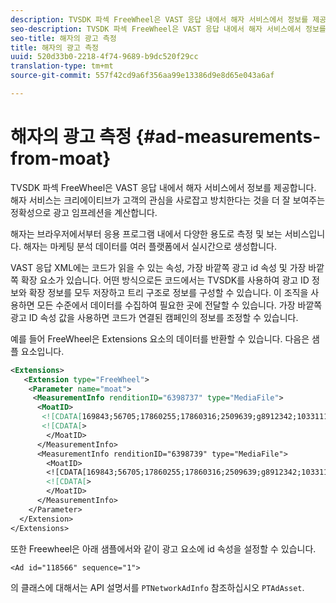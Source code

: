 ```yaml
---
description: TVSDK 파섹 FreeWheel은 VAST 응답 내에서 해자 서비스에서 정보를 제공합니다. 해자 서비스는 크리에이티브가 고객의 관심을 사로잡고 방치한다는 것을 더 잘 보여주는 정확성으로 광고 임프레션을 계산합니다.
seo-description: TVSDK 파섹 FreeWheel은 VAST 응답 내에서 해자 서비스에서 정보를 제공합니다. 해자 서비스는 크리에이티브가 고객의 관심을 사로잡고 방치한다는 것을 더 잘 보여주는 정확성으로 광고 임프레션을 계산합니다.
seo-title: 해자의 광고 측정
title: 해자의 광고 측정
uuid: 520d33b0-2218-4f74-9689-b9dc520f29cc
translation-type: tm+mt
source-git-commit: 557f42cd9a6f356aa99e13386d9e8d65e043a6af

---
```



# 해자의 광고 측정 {#ad-measurements-from-moat}

TVSDK 파섹 FreeWheel은 VAST 응답 내에서 해자 서비스에서 정보를 제공합니다. 해자 서비스는 크리에이티브가 고객의 관심을 사로잡고 방치한다는 것을 더 잘 보여주는 정확성으로 광고 임프레션을 계산합니다.

해자는 브라우저에서부터 응용 프로그램 내에서 다양한 용도로 측정 및 보는 서비스입니다. 해자는 마케팅 분석 데이터를 여러 플랫폼에서 실시간으로 생성합니다.

VAST 응답 XML에는 코드가 읽을 수 있는 속성, 가장 바깥쪽 광고 id 속성 및 가장 바깥쪽 확장 요소가 있습니다. 어떤 방식으로든 코드에서는 TVSDK를 사용하여 광고 ID 정보와 확장 정보를 모두 저장하고 트리 구조로 정보를 구성할 수 있습니다. 이 조직을 사용하면 모든 수준에서 데이터를 수집하여 필요한 곳에 전달할 수 있습니다. 가장 바깥쪽 광고 ID 속성 값을 사용하면 코드가 연결된 캠페인의 정보를 조정할 수 있습니다.

예를 들어 FreeWheel은 Extensions 요소의 데이터를 반환할 수 있습니다. 다음은 샘플 요소입니다.

```xml
<Extensions> 
   <Extension type="FreeWheel"> 
    <Parameter name="moat"> 
     <MeasurementInfo renditionID="6398737" type="MediaFile"> 
      <MoatID> 
       <![CDATA[169843;56705;17860255;17860316;2509639;g8912342;103311138;g436558;530633]]]]> 
       <![CDATA[> 
        </MoatID> 
      </MeasurementInfo> 
      <MeasurementInfo renditionID="6398739" type="MediaFile"> 
        <MoatID> 
        <![CDATA[169843;56705;17860255;17860316;2509639;g8912342;103311138;g436558;530633]]]]> 
        <![CDATA[> 
        </MoatID> 
      </MeasurementInfo> 
    </Parameter> 
  </Extension> 
</Extensions>
```

또한 Freewheel은 아래 샘플에서와 같이 광고 요소에 id 속성을 설정할 수 있습니다.

```
<Ad id="118566" sequence="1">
```

의 클래스에 대해서는 API 설명서를 `PTNetworkAdInfo` 참조하십시오 `PTAdAsset`.
